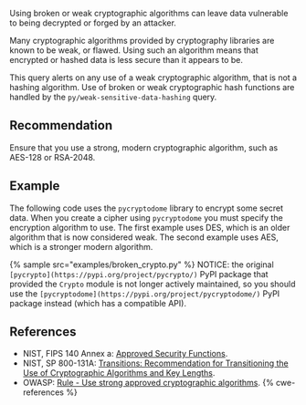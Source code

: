 Using broken or weak cryptographic algorithms can leave data vulnerable to being decrypted or forged by an attacker.

Many cryptographic algorithms provided by cryptography libraries are known to be weak, or flawed. Using such an algorithm means that encrypted or hashed data is less secure than it appears to be.

This query alerts on any use of a weak cryptographic algorithm, that is not a hashing algorithm. Use of broken or weak cryptographic hash functions are handled by the `py/weak-sensitive-data-hashing` query.


## Recommendation
Ensure that you use a strong, modern cryptographic algorithm, such as AES-128 or RSA-2048.


## Example
The following code uses the `pycryptodome` library to encrypt some secret data. When you create a cipher using `pycryptodome` you must specify the encryption algorithm to use. The first example uses DES, which is an older algorithm that is now considered weak. The second example uses AES, which is a stronger modern algorithm.

{% sample src="examples/broken_crypto.py" %}
NOTICE: the original `[pycrypto](https://pypi.org/project/pycrypto/)` PyPI package that provided the `Crypto` module is not longer actively maintained, so you should use the `[pycryptodome](https://pypi.org/project/pycryptodome/)` PyPI package instead (which has a compatible API).


## References
* NIST, FIPS 140 Annex a: [ Approved Security Functions](http://csrc.nist.gov/publications/fips/fips140-2/fips1402annexa.pdf).
* NIST, SP 800-131A: [ Transitions: Recommendation for Transitioning the Use of Cryptographic Algorithms and Key Lengths](http://nvlpubs.nist.gov/nistpubs/SpecialPublications/NIST.SP.800-131Ar1.pdf).
* OWASP: [Rule - Use strong approved cryptographic algorithms](https://cheatsheetseries.owasp.org/cheatsheets/Cryptographic_Storage_Cheat_Sheet.html#rule---use-strong-approved-authenticated-encryption).
{% cwe-references %}
